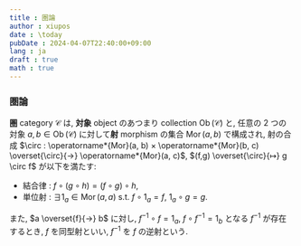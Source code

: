 ```yaml
---
title : 圏論
author : xiupos
date : \today
pubDate : 2024-04-07T22:40:00+09:00
lang : ja
draft : true
math : true
---
```


### 圏論

**圏** category $\mathcal{C}$ は, **対象** object のあつまり collection $\operatorname*{Ob}(\mathcal{C})$ と, 任意の 2 つの対象 $a, b ∈ \operatorname*{Ob}(\mathcal{C})$ に対して**射** morphism の集合 $\operatorname*{Mor}(a, b)$ で構成され, 射の合成 $\circ : \operatorname*{Mor}(a, b) × \operatorname*{Mor}(b, c) \overset{\circ}{→} \operatorname*{Mor}(a, c)$, $(f,g) \overset{\circ}{↦} g \circ f$ が以下を満たす:

- 結合律 : $f \circ (g \circ h) = (f \circ g) \circ h$,
- 単位射 : $∃1_a∈\operatorname*{Mor}(a,a)$ s.t. $f \circ 1_a = f$, $1_a \circ g = g$.

また, $a \overset{f}{→} b$ に対し, $f^{-1} \circ f = 1_a$, $f \circ f^{-1} = 1_b$ となる $f^{-1}$ が存在するとき, $f$ を同型射といい, $f^{-1}$ を $f$ の逆射という.

